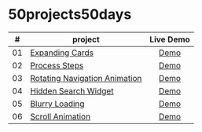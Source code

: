 # 50projects50days
| #     | project                                                                                                                  | Live Demo                                                                                  |
| :---: | -------------------------------------------------------------------------------------------------------                  | :---------------------------------------------------------------------:                    |
| 01    | [Expanding Cards](https://github.com/TianQian-A/50projects50days/tree/master/expanding-cards)                            | [Demo](https://tianqian-a.github.io/50projects50days/expanding-cards/)                     |
| 02    | [Process Steps](https://github.com/TianQian-A/50projects50days/tree/master/process-steps)                                | [Demo](https://tianqian-a.github.io/50projects50days/process-steps/)                       |
| 03    | [Rotating Navigation Animation](https://github.com/TianQian-A/50projects50days/tree/master/rotating-navigation-animation)| [Demo](https://tianqian-a.github.io/50projects50days/rotating-navigation-animation/)       |
| 04    | [Hidden Search Widget](https://github.com/TianQian-A/50projects50days/tree/master/hidden-search-widget)                  | [Demo](https://tianqian-a.github.io/50projects50days/hidden-search-widget/)                |
| 05    | [Blurry Loading](https://github.com/TianQian-A/50projects50days/tree/master/blurry-loading)                              | [Demo](https://tianqian-a.github.io/50projects50days/blurry-loading/)                      |
| 06    | [Scroll Animation](https://github.com/TianQian-A/50projects50days/tree/master/scroll-animation)                          | [Demo](https://tianqian-a.github.io/50projects50days/scroll-animation/)                    |